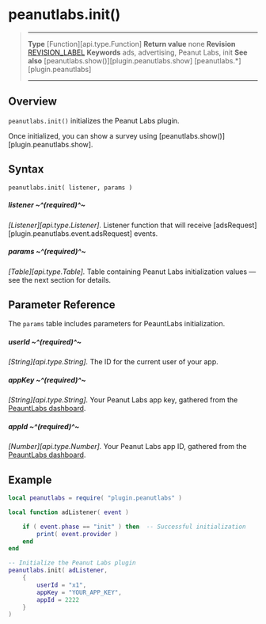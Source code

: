 # peanutlabs.init()

> --------------------- ------------------------------------------------------------------------------------------
> __Type__              [Function][api.type.Function]
> __Return value__      none
> __Revision__          [REVISION_LABEL](REVISION_URL)
> __Keywords__          ads, advertising, Peanut Labs, init
> __See also__          [peanutlabs.show()][plugin.peanutlabs.show]
>						[peanutlabs.*][plugin.peanutlabs]
> --------------------- ------------------------------------------------------------------------------------------


## Overview

`peanutlabs.init()` initializes the Peanut&nbsp;Labs plugin.

Once initialized, you can show a survey using [peanutlabs.show()][plugin.peanutlabs.show].


## Syntax

	peanutlabs.init( listener, params )

##### listener ~^(required)^~
_[Listener][api.type.Listener]._ Listener function that will receive [adsRequest][plugin.peanutlabs.event.adsRequest] events.

##### params ~^(required)^~
_[Table][api.type.Table]._ Table containing Peanut&nbsp;Labs initialization values — see the next section for details.


## Parameter Reference

The `params` table includes parameters for PeauntLabs initialization.

##### userId ~^(required)^~
_[String][api.type.String]._ The ID for the current user of your app.

##### appKey ~^(required)^~
_[String][api.type.String]._ Your Peanut Labs app key, gathered from the [PeauntLabs dashboard](https://www.peanutlabs.com/js/pubdash/bin/index.php).

##### appId ~^(required)^~
_[Number][api.type.Number]._ Your Peanut Labs app ID, gathered from the [PeauntLabs dashboard](https://www.peanutlabs.com/js/pubdash/bin/index.php).


## Example

``````lua
local peanutlabs = require( "plugin.peanutlabs" )

local function adListener( event )

	if ( event.phase == "init" ) then  -- Successful initialization
		print( event.provider )
	end
end

-- Initialize the Peanut Labs plugin
peanutlabs.init( adListener,
	{
		userId = "x1",
		appKey = "YOUR_APP_KEY",
		appId = 2222
	}
)
``````
